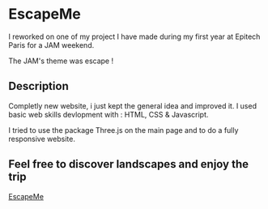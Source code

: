# EscapeMe

I reworked on one of my project I have made during my first year at Epitech Paris for a JAM weekend.

The JAM's theme was escape ! 

## Description

Completly new website, i just kept the general idea and improved it.
I used basic web skills devlopment with : HTML, CSS & Javascript.

I tried to use the package Three.js on the main page and to do a fully responsive website.


## Feel free to discover landscapes and enjoy the trip

[EscapeMe]([https://www.google.com](https://tthuillier.github.io/EscapeMe/) "EscapeMe")



